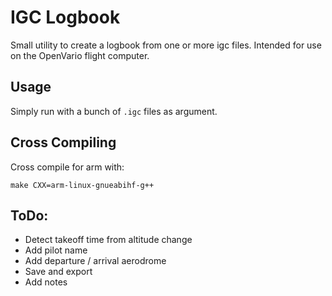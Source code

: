# IGC Logbook

Small utility to create a logbook from one or more igc files. Intended for use on the OpenVario flight computer.

## Usage

Simply run with a bunch of `.igc` files as argument.

## Cross Compiling

Cross compile for arm with:
```
make CXX=arm-linux-gnueabihf-g++
```

## ToDo:

* Detect takeoff time from altitude change
* Add pilot name
* Add departure / arrival aerodrome
* Save and export
* Add notes
